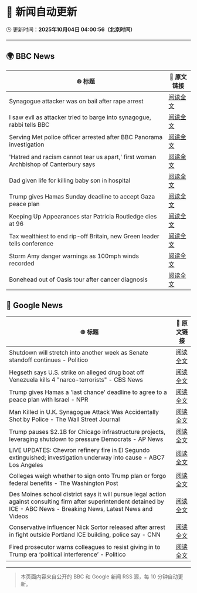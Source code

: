 # 🧠 新闻自动更新

🕒 更新时间：**2025年10月04日 04:00:56（北京时间）**

---

## 🌍 BBC News

| 🌐 标题 | 🔗 原文链接 |
|--------|-------------|
| Synagogue attacker was on bail after rape arrest | [阅读全文](https://www.bbc.com/news/articles/c0q7y72kppgo?at_medium=RSS&at_campaign=rss) |
| I saw evil as attacker tried to barge into synagogue, rabbi tells BBC | [阅读全文](https://www.bbc.com/news/articles/cwy9lkeqyzyo?at_medium=RSS&at_campaign=rss) |
| Serving Met police officer arrested after BBC Panorama investigation | [阅读全文](https://www.bbc.com/news/articles/c86422y9vxno?at_medium=RSS&at_campaign=rss) |
| 'Hatred and racism cannot tear us apart,' first woman Archbishop of Canterbury says | [阅读全文](https://www.bbc.com/news/articles/c2lxyxqzxkdo?at_medium=RSS&at_campaign=rss) |
| Dad given life for killing baby son in hospital | [阅读全文](https://www.bbc.com/news/articles/c62q1q1vd9yo?at_medium=RSS&at_campaign=rss) |
| Trump gives Hamas Sunday deadline to accept Gaza peace plan | [阅读全文](https://www.bbc.com/news/articles/cdxq7zp7002o?at_medium=RSS&at_campaign=rss) |
| Keeping Up Appearances star Patricia Routledge dies at 96 | [阅读全文](https://www.bbc.com/news/articles/czdjegvjz3do?at_medium=RSS&at_campaign=rss) |
| Tax wealthiest to end rip-off Britain, new Green leader tells conference | [阅读全文](https://www.bbc.com/news/articles/c708y9nq174o?at_medium=RSS&at_campaign=rss) |
| Storm Amy danger warnings as 100mph winds recorded | [阅读全文](https://www.bbc.com/news/articles/c98d2ep62z7o?at_medium=RSS&at_campaign=rss) |
| Bonehead out of Oasis tour after cancer diagnosis | [阅读全文](https://www.bbc.com/news/articles/cpvl3p7k0m1o?at_medium=RSS&at_campaign=rss) |

## 📰 Google News

| 🌐 标题 | 🔗 原文链接 |
|--------|-------------|
| Shutdown will stretch into another week as Senate standoff continues - Politico | [阅读全文](https://news.google.com/rss/articles/CBMiugFBVV95cUxQQWR1S1M0dGlaZnUza0V2dWJYZDFSS0c0NDV3X0xNU1VqR0cwTnJqS3d4TzFRWTFTX2wwendZQkJrdnVyQWFxVFBqU0prY1ZLOFBqNDBqZVhCZkNNVi1XelA1ZEp5REJPWEVNeUY3akNvX2x0bl9VS2MwejlXU1pZdXhQUnBpeEhqdENwQ0w2Zk83NzhWMXpGSC1mbS1JMzF2ZTc0SDQ4QVpkR05DWWJibmlOYnM2QnZjemc?oc=5) |
| Hegseth says U.S. strike on alleged drug boat off Venezuela kills 4 "narco-terrorists" - CBS News | [阅读全文](https://news.google.com/rss/articles/CBMinwFBVV95cUxNb2FkajVHZmZjR3ljQVFabkFnVjg2cU15UjNsTzVFRl9YWnJQeENyQVJ2RUp0S1k4VE5HYnhqQmRlMEtETmQyTENfTjZPemFrV2ROREx2bkJya2xFZ1FFeFgyTmZRbF8waUpmbURWeklxTnVVLWxwUlRMUUlDWENYa1NUSzA1Ykp3dDRRQl9XR1pKZnJOdWNmdWl6VHlGQVnSAaQBQVVfeXFMT1BiREVfS3VjQUpQY1BuMjVmY3NWUk0xTHJkSTZ1T1JkTWFEY3RBUnJTTXZYMkwxbFFLanJDd21SUVViLVdQa195ak1nX1JMODdNeVZONUNnR3RlVGFsNU1SYnFETHRWS1hzVVczYmxlSDF5QVJhdXdkb1RXQmF1cWFBeUdzQ1NiMFdnNjExcTFWZ2Z0MTkxcGdvZ0o1SC1jeDVncTM?oc=5) |
| Trump gives Hamas a 'last chance' deadline to agree to a peace plan with Israel - NPR | [阅读全文](https://news.google.com/rss/articles/CBMikgFBVV95cUxOTklISWp6ckxESmZZV2tKVEk5c2pIYUgwWTd3b3p0djlTXzlrQjZBWHFmN1BBS0FJOWcwVVhfSno1Q0NzOW85a2Z0MVBucWxzLTZlQmV0VDNsRHRfNXR2b1JSZWR5Z05tVDFET1V5cEFSWHV6R2wtQ3pvZkZ1a1AzLU9fNTJpWm1HRzRSTjRCMGc5Zw?oc=5) |
| Man Killed in U.K. Synagogue Attack Was Accidentally Shot by Police - The Wall Street Journal | [阅读全文](https://news.google.com/rss/articles/CBMisAFBVV95cUxNdUhwbTlYX1Axd1BpcDlZenNDYzJPbGUtNEQxTi1mcno4MVdBV2RsaFBxVEhnaTR4ZVlMaDRRUjF5MkxjZWMwV19fSGdFRUFEQ2lzZHNaaGJfN3lNSmQycWRGUklOTUYtWllsSTdDRzB2dmdzN19ta2xnampiWDUxZUNrU2pyaWVHWXhiV1NRak43NHFKaVNtWEFCRmJTZHlhVUd5LVV2Z0h5YTB6cVJFbw?oc=5) |
| Trump pauses $2.1B for Chicago infrastructure projects, leveraging shutdown to pressure Democrats - AP News | [阅读全文](https://news.google.com/rss/articles/CBMirwFBVV95cUxQSTJYb1pTVzdMN01MUFpOU2FKelZYSXRvRXJyc3IwOXg1ek5pWlloejdYREhWSmg4NklGT1d0WlY5eUJ6UHVubTNaUEtnV05qWTlVQ2xZYklabldJT2xwaG43TjhjNkVVcFQ5QTFhOTdsWjdneGZUSHZnNFhfR19kVWlTZm9qMDR4Wk81YldCTkFZWHdJcVIzcmZVWFZhLUxlRWJyTGdDSmluNnl4YnJj?oc=5) |
| LIVE UPDATES: Chevron refinery fire in El Segundo extinguished; investigation underway into cause - ABC7 Los Angeles | [阅读全文](https://news.google.com/rss/articles/CBMisgFBVV95cUxOendzVEZObm84MWJ5dDlJSVUxN1dIWVVpQUlsN2s3N2hrVndWd2tZckFFang1dE82Q3lYc3ZxS0hFR1c2aDdBVDlIcGRkYkVScmZJTWh2bXJnZUkzYll1OTFGT194czV5NzQ0b0syNkpWLXplaGdXaDRUUGRXX2pfTzladjA1X1Awam9QTUJmTWN1NUVUM0E1QVZrY1EzekJ0cHJRQjNFSEdnU2RXc1c1Zk9R?oc=5) |
| Colleges weigh whether to sign onto Trump plan or forgo federal benefits - The Washington Post | [阅读全文](https://news.google.com/rss/articles/CBMingFBVV95cUxPN3AtemhiZ2FkZk9fTXJPM2hMS1dYVV9WdEZROG96M0NxS184cXhGUkx2WllGQlBMRjNyVTN4ZU55MTBvN3RNdDZHNkdSOUoxTzVkbXVwQ0wxR1lLUnUzMGtWNkVncy1vVy1XdjVRMU5PS25lUlFJR19YcEJLOUVNbk56RUE1QnZWUlN2RXc2RHBQMS1INndYeTZGa21BZw?oc=5) |
| Des Moines school district says it will pursue legal action against consulting firm after superintendent detained by ICE - ABC News - Breaking News, Latest News and Videos | [阅读全文](https://news.google.com/rss/articles/CBMipAFBVV95cUxQTnpaOEFNdHBIck1BNlF6TVdjTG5JTEdjLVNGb203U240RGZ1M1lqRTZzNEViTmRGSWJseXZBc1diN1JDYjNoOGxjVnZOTHdNTF96VGktbkRCR1pJZ1RfelI5OEhkR3VuelRDa0FFZzRZRnZaYWUtRVpqenRyck9TS1RVRWZOYW16UXVUVjJKSFRYVEdPeEU0aElwWkxsZ3VGNVE3MtIBqgFBVV95cUxPZm5XSG1pZS1yYlFtdjZZR1Zab2VMLTlrODZrWmlqczhHOVBPTHA5RDV3QXBTaE1sQlBNNUtack85dm9WOWxxRjM1MkxiRG1DWHphdEpod2xjVFhtTWtTRG9IS1lfbmtpQ0NfMExzZ0RSeVc1M1B6S1JzUlR0aEprMkdJbWJiQmYtdC1zR3p6cDM0QUxFMXAxb0dZWmR6dTJGRGJfYWhWUTEtdw?oc=5) |
| Conservative influencer Nick Sortor released after arrest in fight outside Portland ICE building, police say - CNN | [阅读全文](https://news.google.com/rss/articles/CBMif0FVX3lxTE9hWjEwa282bDZZOC11QzlxMmR3d05xQmFEMWNUZVk1bE56ZUJPTWVEX0F2eHdCN0l1VnFpd3ViNlVoNGgwT1lIZy1rVl9lNmRVV3ZNcW1JaVFzZkMtWW04RXR3V2VBa2FEaWFBSWZEbWRfLWJqc1l4LXF3c28zNW8?oc=5) |
| Fired prosecutor warns colleagues to resist giving in to Trump era ‘political interference’ - Politico | [阅读全文](https://news.google.com/rss/articles/CBMioAFBVV95cUxQc25iME9GWkZsRGRZVnlGcTM5eE9NeUEtc2lpZllEVXREaW81X1EtWGgxOVpGNFI5WGc5cWxuTGJWM3prVkZmZXp2M2Y2YW5hZnpsV0RUS3Ywckxaci1IZ3p6X1JoLVREZGZGQjBuREFfYktEMngtUm1GbVk0T2U5YXNzZ2p4VmRHQm5pOTZuS3U1R0xjdVlGUFR4SkU3eDA5?oc=5) |

---
> 本页面内容来自公开的 BBC 和 Google 新闻 RSS 源，每 10 分钟自动更新。